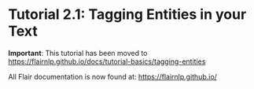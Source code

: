 # Tutorial 2.1: Tagging Entities in your Text

**Important**: This tutorial has been moved to https://flairnlp.github.io/docs/tutorial-basics/tagging-entities

All Flair documentation is now found at: https://flairnlp.github.io/ 